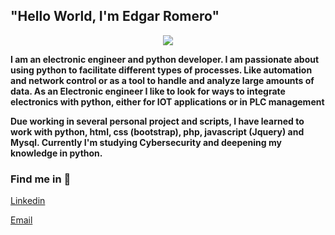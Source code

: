 ## "Hello World, I'm Edgar Romero"

<p align="center"> 
  <img src="https://user-images.githubusercontent.com/81433282/185771425-c16f6a08-66b4-44e0-806a-db1ce4eede6a.png"> 
</p>

**I am an electronic engineer and python developer. I am passionate about using python to facilitate different types of processes. Like automation and network control or as a tool to handle and analyze large amounts of data. As an Electronic engineer I like to look for ways to integrate electronics with python, either for IOT applications or in PLC management**

**Due working in several personal project and scripts, I have learned to work with python, html, css (bootstrap), php, javascript (Jquery) and Mysql. Currently I'm studying Cybersecurity and deepening my knowledge in python.**

### Find me in :dart:

[Linkedin](www.linkedin.com/in/edgar-alejandro-romero-rangel-a94270196)

[Email](earomero290@gmail.com)
